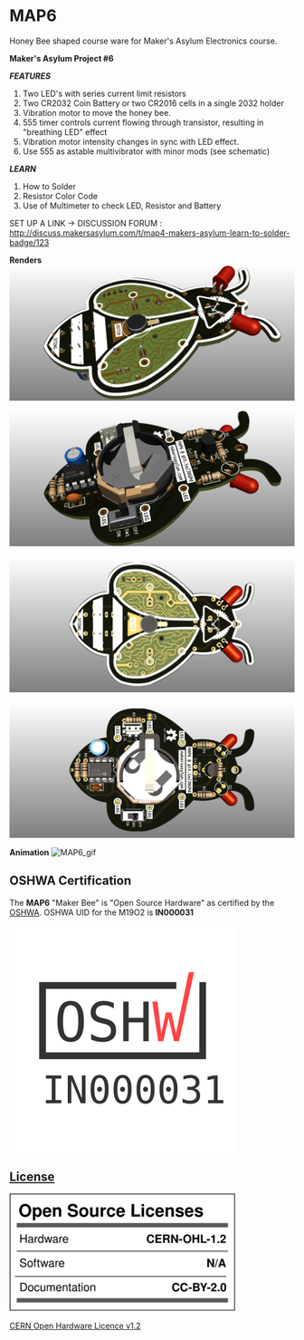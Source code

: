 # MAP6
Honey Bee shaped course ware for Maker's Asylum Electronics course.

**Maker's Asylum Project #6**


***FEATURES***

1. Two LED's with series current limit resistors
2. Two CR2032 Coin Battery or two CR2016 cells in a single 2032 holder
3. Vibration motor to move the honey bee.
4. 555 timer controls current flowing through transistor, resulting in "breathing LED" effect
5. Vibration motor intensity changes in sync with LED effect.
6. Use 555 as astable multivibrator with minor mods (see schematic)

***LEARN***

1. How to Solder
2. Resistor Color Code
3. Use of Multimeter to check LED, Resistor and Battery

SET UP A LINK -> DISCUSSION FORUM : http://discuss.makersasylum.com/t/map4-makers-asylum-learn-to-solder-badge/123

**Renders**
![MAP6](https://github.com/MakersAsylumIndia/MAP6/blob/main/kicad/images/MAP6_09.png)

![MAP6](https://github.com/MakersAsylumIndia/MAP6/blob/main/kicad/images/MAP6_10.png)

![MAP6](https://github.com/MakersAsylumIndia/MAP6/blob/main/kicad/images/MAP6_11.png)

![MAP6](https://github.com/MakersAsylumIndia/MAP6/blob/main/kicad/images/MAP6_12.png)

**Animation**
![MAP6_gif](https://github.com/MakersAsylumIndia/MAP6/blob/main/renders/animations/MAP6_07.gif)

## OSHWA Certification

The **MAP6** "Maker Bee" is "Open Source Hardware" as certified by the [OSHWA](https://certification.oshwa.org/in000031.html).
OSHWA UID for the M19O2 is **IN000031**

<a href="https://certification.oshwa.org/in000031.html"><img src="OSHWA_IN000031.svg" alt="OSHWA UID IN000031" width="400">


License
-------

<a href="LICENSE.md"><img src="oshw_facts.svg" width="400" alt="Open Source Licenses Facts"/></a>

  
[CERN Open Hardware Licence v1.2 ]

[CERN Open Hardware Licence v1.2 ]:http://www.ohwr.org/attachments/2388/cern_ohl_v_1_2.txt
